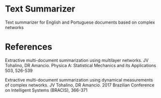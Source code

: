 # Text Summarizer
Text summarizer for English and Portuguese documents based on complex networks 


# References
Extractive multi-document summarization using multilayer networks. JV Tohalino, DR Amancio. Physica A: Statistical Mechanics and its Applications 503, 526-539

Extractive multi-document summarization using dynamical measurements of complex networks. JV Tohalino, DR Amancio. 2017 Brazilian Conference on Intelligent Systems (BRACIS), 366-371
